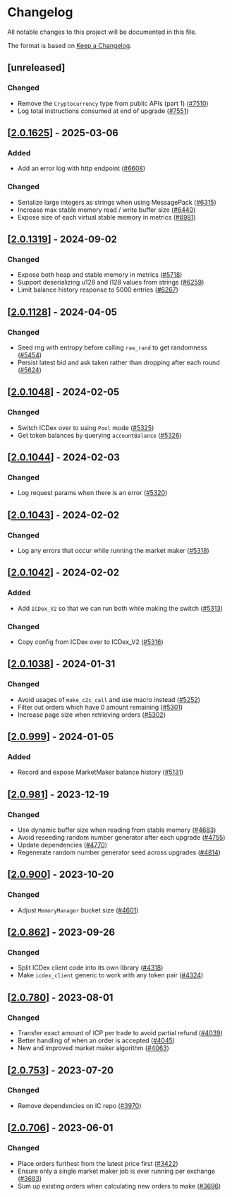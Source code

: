 # Changelog

All notable changes to this project will be documented in this file.

The format is based on [Keep a Changelog](https://keepachangelog.com/en/1.0.0/).

## [unreleased]

### Changed

- Remove the `Cryptocurrency` type from public APIs (part 1) ([#7510](https://github.com/open-chat-labs/open-chat/pull/7510))
- Log total instructions consumed at end of upgrade ([#7551](https://github.com/open-chat-labs/open-chat/pull/7551))

## [[2.0.1625](https://github.com/open-chat-labs/open-chat/releases/tag/v2.0.1625-market_maker)] - 2025-03-06

### Added

- Add an error log with http endpoint ([#6608](https://github.com/open-chat-labs/open-chat/pull/6608))

### Changed

- Serialize large integers as strings when using MessagePack ([#6315](https://github.com/open-chat-labs/open-chat/pull/6315))
- Increase max stable memory read / write buffer size ([#6440](https://github.com/open-chat-labs/open-chat/pull/6440))
- Expose size of each virtual stable memory in metrics ([#6981](https://github.com/open-chat-labs/open-chat/pull/6981))

## [[2.0.1319](https://github.com/open-chat-labs/open-chat/releases/tag/v2.0.1319-market_maker)] - 2024-09-02

### Changed

- Expose both heap and stable memory in metrics ([#5718](https://github.com/open-chat-labs/open-chat/pull/5718))
- Support deserializing u128 and i128 values from strings ([#6259](https://github.com/open-chat-labs/open-chat/pull/6259))
- Limit balance history response to 5000 entries ([#6267](https://github.com/open-chat-labs/open-chat/pull/6267))

## [[2.0.1128](https://github.com/open-chat-labs/open-chat/releases/tag/v2.0.1128-market_maker)] - 2024-04-05

### Changed

- Seed rng with entropy before calling `raw_rand` to get randomness ([#5454](https://github.com/open-chat-labs/open-chat/pull/5454))
- Persist latest bid and ask taken rather than dropping after each round ([#5624](https://github.com/open-chat-labs/open-chat/pull/5624))

## [[2.0.1048](https://github.com/open-chat-labs/open-chat/releases/tag/v2.0.1048-market_maker)] - 2024-02-05

### Changed

- Switch ICDex over to using `Pool` mode ([#5325](https://github.com/open-chat-labs/open-chat/pull/5325))
- Get token balances by querying `accountBalance` ([#5326](https://github.com/open-chat-labs/open-chat/pull/5326))

## [[2.0.1044](https://github.com/open-chat-labs/open-chat/releases/tag/v2.0.1044-market_maker)] - 2024-02-03

### Changed

- Log request params when there is an error ([#5320](https://github.com/open-chat-labs/open-chat/pull/5320))

## [[2.0.1043](https://github.com/open-chat-labs/open-chat/releases/tag/v2.0.1043-market_maker)] - 2024-02-02

### Changed

- Log any errors that occur while running the market maker ([#5318](https://github.com/open-chat-labs/open-chat/pull/5318))

## [[2.0.1042](https://github.com/open-chat-labs/open-chat/releases/tag/v2.0.1042-market_maker)] - 2024-02-02

### Added

- Add `ICDex_V2` so that we can run both while making the switch ([#5313](https://github.com/open-chat-labs/open-chat/pull/5313))

### Changed

- Copy config from ICDex over to ICDex_V2 ([#5316](https://github.com/open-chat-labs/open-chat/pull/5316))

## [[2.0.1038](https://github.com/open-chat-labs/open-chat/releases/tag/v2.0.1038-market_maker)] - 2024-01-31

### Changed

- Avoid usages of `make_c2c_call` and use macro instead ([#5252](https://github.com/open-chat-labs/open-chat/pull/5252))
- Filter out orders which have 0 amount remaining ([#5301](https://github.com/open-chat-labs/open-chat/pull/5301))
- Increase page size when retrieving orders ([#5302](https://github.com/open-chat-labs/open-chat/pull/5302))

## [[2.0.999](https://github.com/open-chat-labs/open-chat/releases/tag/v2.0.999-market_maker)] - 2024-01-05

### Added

- Record and expose MarketMaker balance history ([#5131](https://github.com/open-chat-labs/open-chat/pull/5131))

## [[2.0.981](https://github.com/open-chat-labs/open-chat/releases/tag/v2.0.981-market_maker)] - 2023-12-19

### Changed

- Use dynamic buffer size when reading from stable memory ([#4683](https://github.com/open-chat-labs/open-chat/pull/4683))
- Avoid reseeding random number generator after each upgrade ([#4755](https://github.com/open-chat-labs/open-chat/pull/4755))
- Update dependencies ([#4770](https://github.com/open-chat-labs/open-chat/pull/4770))
- Regenerate random number generator seed across upgrades ([#4814](https://github.com/open-chat-labs/open-chat/pull/4814))

## [[2.0.900](https://github.com/open-chat-labs/open-chat/releases/tag/v2.0.900-market_maker)] - 2023-10-20

### Changed

- Adjust `MemoryManager` bucket size ([#4601](https://github.com/open-chat-labs/open-chat/pull/4601))

## [[2.0.862](https://github.com/open-chat-labs/open-chat/releases/tag/v2.0.862-market_maker)] - 2023-09-26

### Changed

- Split ICDex client code into its own library ([#4318](https://github.com/open-chat-labs/open-chat/pull/4318))
- Make `icdex_client` generic to work with any token pair ([#4324](https://github.com/open-chat-labs/open-chat/pull/4324))

## [[2.0.780](https://github.com/open-chat-labs/open-chat/releases/tag/v2.0.780-market_maker)] - 2023-08-01

### Changed

- Transfer exact amount of ICP per trade to avoid partial refund ([#4039](https://github.com/open-chat-labs/open-chat/pull/4039))
- Better handling of when an order is accepted ([#4045](https://github.com/open-chat-labs/open-chat/pull/4045))
- New and improved market maker algorithm ([#4063](https://github.com/open-chat-labs/open-chat/pull/4063))

## [[2.0.753](https://github.com/open-chat-labs/open-chat/releases/tag/v2.0.753-market_maker)] - 2023-07-20

### Changed

- Remove dependencies on IC repo ([#3970](https://github.com/open-chat-labs/open-chat/pull/3970))

## [[2.0.706](https://github.com/open-chat-labs/open-chat/releases/tag/v2.0.706-market_maker)] - 2023-06-01

### Changed

- Place orders furthest from the latest price first ([#3422](https://github.com/open-chat-labs/open-chat/pull/3422))
- Ensure only a single market maker job is ever running per exchange ([#3693](https://github.com/open-chat-labs/open-chat/pull/3693))
- Sum up existing orders when calculating new orders to make ([#3696](https://github.com/open-chat-labs/open-chat/pull/3696))
